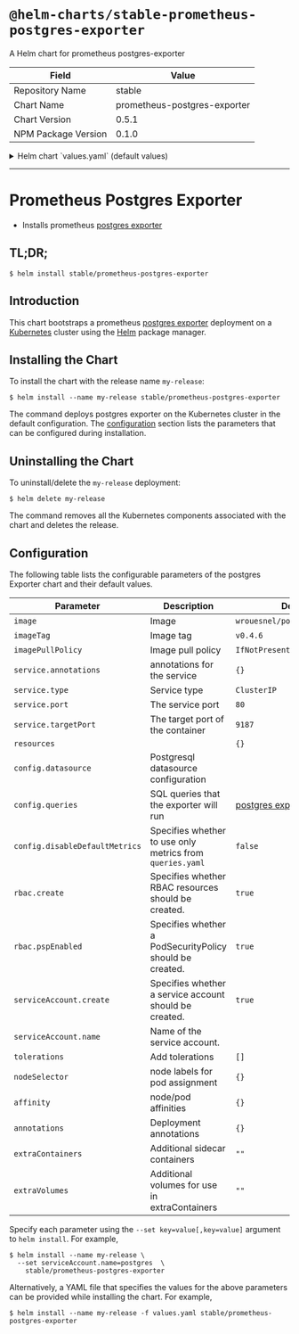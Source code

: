 # `@helm-charts/stable-prometheus-postgres-exporter`

A Helm chart for prometheus postgres-exporter

| Field               | Value                        |
| ------------------- | ---------------------------- |
| Repository Name     | stable                       |
| Chart Name          | prometheus-postgres-exporter |
| Chart Version       | 0.5.1                        |
| NPM Package Version | 0.1.0                        |

<details>

<summary>Helm chart `values.yaml` (default values)</summary>

```yaml
# Default values for prometheus-postgres-exporter.
# This is a YAML-formatted file.
# Declare variables to be passed into your templates.

replicaCount: 1

image:
  repository: wrouesnel/postgres_exporter
  tag: v0.4.6
  pullPolicy: IfNotPresent

service:
  type: ClusterIP
  port: 80
  targetPort: 9187
  annotations: {}

resources:
  {}
  # We usually recommend not to specify default resources and to leave this as a conscious
  # choice for the user. This also increases chances charts run on environments with little
  # resources, such as Minikube. If you do want to specify resources, uncomment the following
  # lines, adjust them as necessary, and remove the curly braces after 'resources:'.
  # limits:
  #   cpu: 100m
  #    memory: 128Mi
  # requests:
  #   cpu: 100m
  #   memory: 128Mi

rbac:
  # Specifies whether RBAC resources should be created
  create: true
  # Specifies whether a PodSecurityPolicy should be created
  pspEnabled: true
serviceAccount:
  # Specifies whether a ServiceAccount should be created
  create: true
  # The name of the ServiceAccount to use.
  # If not set and create is true, a name is generated using the fullname template
  name:

config:
  datasource:
    host:
    user:
    password:
    port: '5432'
    database: ''
    sslmode: disable
  disableDefaultMetrics: false
  # this are the defaults queries that the exporter will run, extracted from: https://github.com/wrouesnel/postgres_exporter/blob/master/queries.yaml
  queries: |-
    pg_replication:
      query: "SELECT EXTRACT(EPOCH FROM (now() - pg_last_xact_replay_timestamp()))::INT as lag"
      metrics:
        - lag:
            usage: "GAUGE"
            description: "Replication lag behind master in seconds"

    pg_postmaster:
      query: "SELECT pg_postmaster_start_time as start_time_seconds from pg_postmaster_start_time()"
      metrics:
        - start_time_seconds:
            usage: "GAUGE"
            description: "Time at which postmaster started"

    pg_stat_user_tables:
      query: "SELECT schemaname, relname, seq_scan, seq_tup_read, idx_scan, idx_tup_fetch, n_tup_ins, n_tup_upd, n_tup_del, n_tup_hot_upd, n_live_tup, n_dead_tup, n_mod_since_analyze, last_vacuum, last_autovacuum, last_analyze, last_autoanalyze, vacuum_count, autovacuum_count, analyze_count, autoanalyze_count FROM pg_stat_user_tables"
      metrics:
        - schemaname:
            usage: "LABEL"
            description: "Name of the schema that this table is in"
        - relname:
            usage: "LABEL"
            description: "Name of this table"
        - seq_scan:
            usage: "COUNTER"
            description: "Number of sequential scans initiated on this table"
        - seq_tup_read:
            usage: "COUNTER"
            description: "Number of live rows fetched by sequential scans"
        - idx_scan:
            usage: "COUNTER"
            description: "Number of index scans initiated on this table"
        - idx_tup_fetch:
            usage: "COUNTER"
            description: "Number of live rows fetched by index scans"
        - n_tup_ins:
            usage: "COUNTER"
            description: "Number of rows inserted"
        - n_tup_upd:
            usage: "COUNTER"
            description: "Number of rows updated"
        - n_tup_del:
            usage: "COUNTER"
            description: "Number of rows deleted"
        - n_tup_hot_upd:
            usage: "COUNTER"
            description: "Number of rows HOT updated (i.e., with no separate index update required)"
        - n_live_tup:
            usage: "GAUGE"
            description: "Estimated number of live rows"
        - n_dead_tup:
            usage: "GAUGE"
            description: "Estimated number of dead rows"
        - n_mod_since_analyze:
            usage: "GAUGE"
            description: "Estimated number of rows changed since last analyze"
        - last_vacuum:
            usage: "GAUGE"
            description: "Last time at which this table was manually vacuumed (not counting VACUUM FULL)"
        - last_autovacuum:
            usage: "GAUGE"
            description: "Last time at which this table was vacuumed by the autovacuum daemon"
        - last_analyze:
            usage: "GAUGE"
            description: "Last time at which this table was manually analyzed"
        - last_autoanalyze:
            usage: "GAUGE"
            description: "Last time at which this table was analyzed by the autovacuum daemon"
        - vacuum_count:
            usage: "COUNTER"
            description: "Number of times this table has been manually vacuumed (not counting VACUUM FULL)"
        - autovacuum_count:
            usage: "COUNTER"
            description: "Number of times this table has been vacuumed by the autovacuum daemon"
        - analyze_count:
            usage: "COUNTER"
            description: "Number of times this table has been manually analyzed"
        - autoanalyze_count:
            usage: "COUNTER"
            description: "Number of times this table has been analyzed by the autovacuum daemon"

    pg_database:
      query: " SELECT pg_database.datname, pg_database_size(pg_database.datname) as size FROM pg_database"
      metrics:
        - datname:
            usage: "LABEL"
            description: "Name of the database"
        - size:
            usage: "GAUGE"
            description: "Disk space used by the database"

nodeSelector: {}

tolerations: []

affinity: {}

annotations: {}

# Additional sidecar containers, e. g. for a database proxy, such as Google's cloudsql-proxy
extraContainers: |

# Additional volumes, e. g. for secrets used in an extraContainer
extraVolumes: |
```

</details>

---

# Prometheus Postgres Exporter

- Installs prometheus [postgres exporter](https://github.com/wrouesnel/postgres_exporter)

## TL;DR;

```console
$ helm install stable/prometheus-postgres-exporter
```

## Introduction

This chart bootstraps a prometheus [postgres exporter](https://github.com/wrouesnel/postgres_exporter) deployment on a [Kubernetes](http://kubernetes.io) cluster using the [Helm](https://helm.sh) package manager.

## Installing the Chart

To install the chart with the release name `my-release`:

```console
$ helm install --name my-release stable/prometheus-postgres-exporter
```

The command deploys postgres exporter on the Kubernetes cluster in the default configuration. The [configuration](#configuration) section lists the parameters that can be configured during installation.

## Uninstalling the Chart

To uninstall/delete the `my-release` deployment:

```console
$ helm delete my-release
```

The command removes all the Kubernetes components associated with the chart and deletes the release.

## Configuration

The following table lists the configurable parameters of the postgres Exporter chart and their default values.

| Parameter                      | Description                                               | Default                                                                                               |
| ------------------------------ | --------------------------------------------------------- | ----------------------------------------------------------------------------------------------------- |
| `image`                        | Image                                                     | `wrouesnel/postgres_exporter`                                                                         |
| `imageTag`                     | Image tag                                                 | `v0.4.6`                                                                                              |
| `imagePullPolicy`              | Image pull policy                                         | `IfNotPresent`                                                                                        |
| `service.annotations`          | annotations for the service                               | `{}`                                                                                                  |
| `service.type`                 | Service type                                              | `ClusterIP`                                                                                           |
| `service.port`                 | The service port                                          | `80`                                                                                                  |
| `service.targetPort`           | The target port of the container                          | `9187`                                                                                                |
| `resources`                    |                                                           | `{}`                                                                                                  |
| `config.datasource`            | Postgresql datasource configuration                       |                                                                                                       |
| `config.queries`               | SQL queries that the exporter will run                    | [postgres exporter defaults](https://github.com/wrouesnel/postgres_exporter/blob/master/queries.yaml) |
| `config.disableDefaultMetrics` | Specifies whether to use only metrics from `queries.yaml` | `false`                                                                                               |
| `rbac.create`                  | Specifies whether RBAC resources should be created.       | `true`                                                                                                |
| `rbac.pspEnabled`              | Specifies whether a PodSecurityPolicy should be created.  | `true`                                                                                                |
| `serviceAccount.create`        | Specifies whether a service account should be created.    | `true`                                                                                                |
| `serviceAccount.name`          | Name of the service account.                              |                                                                                                       |
| `tolerations`                  | Add tolerations                                           | `[]`                                                                                                  |
| `nodeSelector`                 | node labels for pod assignment                            | `{}`                                                                                                  |
| `affinity`                     | node/pod affinities                                       | `{}`                                                                                                  |
| `annotations`                  | Deployment annotations                                    | `{}`                                                                                                  |
| `extraContainers`              | Additional sidecar containers                             | `""`                                                                                                  |
| `extraVolumes`                 | Additional volumes for use in extraContainers             | `""`                                                                                                  |

Specify each parameter using the `--set key=value[,key=value]` argument to `helm install`. For example,

```console
$ helm install --name my-release \
  --set serviceAccount.name=postgres  \
    stable/prometheus-postgres-exporter
```

Alternatively, a YAML file that specifies the values for the above parameters can be provided while installing the chart. For example,

```console
$ helm install --name my-release -f values.yaml stable/prometheus-postgres-exporter
```
